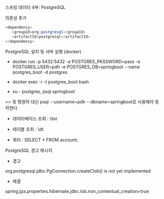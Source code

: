 스프링 데이터 4부: PostgreSQL

의존성 추가

```java
<dependency>
   <groupId>org.postgresql</groupId>
   <artifactId>postgresql</artifactId>
</dependency>
```

PostgreSQL 설치 및 서버 실행 (docker)

- docker run -p 5432:5432 -e POSTGRES_PASSWORD=pass -e POSTGRES_USER=pdh -e POSTGRES_DB=springboot --name postgres_boot -d postgres

- docker exec -i -t postgres_boot bash

- su - postgres, psql springboot

=> 윗 명령어 대신 psql --username=pdh --dbname=springboot로 사용해야 동작한다

- 데이터베이스 조회 : \list

- 테이블 조회 : \dt

- 쿼리 : SELECT * FROM account;


PostgreSQL 경고 메시지

- 경고

org.postgresql.jdbc.PgConnection.createClob() is not yet implemented

- 해결

spring.jpa.properties.hibernate.jdbc.lob.non_contextual_creation=true


